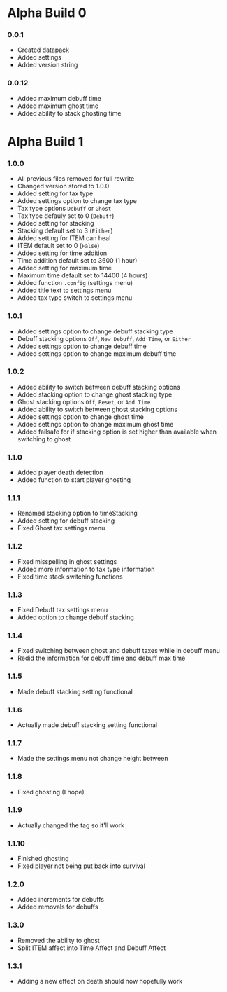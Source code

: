 # Alpha Build 0

### 0.0.1

- Created datapack
- Added settings
- Added version string

### 0.0.12

- Added maximum debuff time
- Added maximum ghost time
- Added ability to stack ghosting time

# Alpha Build 1

### 1.0.0

- All previous files removed for full rewrite
- Changed version stored to 1.0.0
- Added setting for tax type
- Added settings option to change tax type
- Tax type options `Debuff` or `Ghost`
- Tax type defauly set to 0 (`Debuff`)
- Added setting for stacking
- Stacking default set to 3 (`Either`)
- Added setting for ITEM can heal
- ITEM default set to 0 (`False`)
- Added setting for time addition
- Time addition default set to 3600 (1 hour)
- Added setting for maximum time
- Maximum time default set to 14400 (4 hours)
- Added function `.config` (settings menu)
- Added title text to settings menu
- Added tax type switch to settings menu

### 1.0.1

- Added settings option to change debuff stacking type
- Debuff stacking options `Off`, `New Debuff`, `Add Time`, or `Either`
- Added settings option to change debuff time
- Added settings option to change maximum debuff time

### 1.0.2

- Added ability to switch between debuff stacking options
- Added stacking option to change ghost stacking type
- Ghost stacking options `Off`, `Reset`, or `Add Time`
- Added ability to switch between ghost stacking options
- Added settings option to change ghost time
- Added settings option to change maximum ghost time
- Added failsafe for if stacking option is set higher than available when switching to ghost

### 1.1.0

- Added player death detection
- Added function to start player ghosting

### 1.1.1

- Renamed stacking option to timeStacking
- Added setting for debuff stacking
- Fixed Ghost tax settings menu

### 1.1.2

- Fixed misspelling in ghost settings
- Added more information to tax type information
- Fixed time stack switching functions

### 1.1.3

- Fixed Debuff tax settings menu
- Added option to change debuff stacking

### 1.1.4

- Fixed switching between ghost and debuff taxes while in debuff menu
- Redid the information for debuff time and debuff max time

### 1.1.5

- Made debuff stacking setting functional

### 1.1.6

- Actually made debuff stacking setting functional

### 1.1.7

- Made the settings menu not change height between

### 1.1.8

- Fixed ghosting (I hope)

### 1.1.9

- Actually changed the tag so it'll work

### 1.1.10

- Finished ghosting
- Fixed player not being put back into survival

### 1.2.0

- Added increments for debuffs
- Added removals for debuffs

### 1.3.0

- Removed the ability to ghost
- Split ITEM affect into Time Affect and Debuff Affect

### 1.3.1

- Adding a new effect on death should now hopefully work
